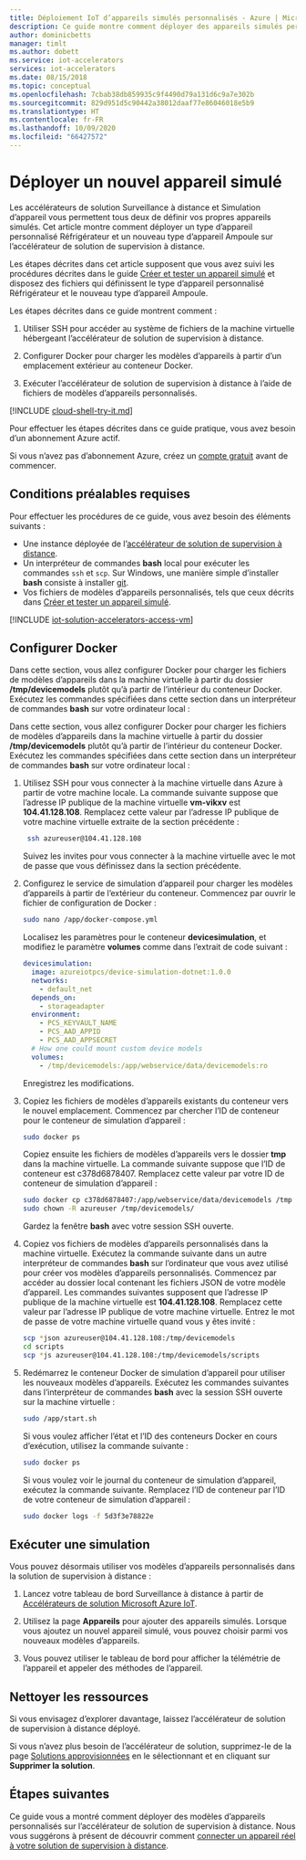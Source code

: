```yaml
---
title: Déploiement IoT d’appareils simulés personnalisés - Azure | Microsoft Docs
description: Ce guide montre comment déployer des appareils simulés personnalisés sur l’accélérateur de solution de supervision à distance.
author: dominicbetts
manager: timlt
ms.author: dobett
ms.service: iot-accelerators
services: iot-accelerators
ms.date: 08/15/2018
ms.topic: conceptual
ms.openlocfilehash: 7cbab38db859935c9f4490d79a131d6c9a7e302b
ms.sourcegitcommit: 829d951d5c90442a38012daaf77e86046018e5b9
ms.translationtype: HT
ms.contentlocale: fr-FR
ms.lasthandoff: 10/09/2020
ms.locfileid: "66427572"
---
```

# <a name="deploy-a-new-simulated-device"></a>Déployer un nouvel appareil simulé

Les accélérateurs de solution Surveillance à distance et Simulation d’appareil vous permettent tous deux de définir vos propres appareils simulés. Cet article montre comment déployer un type d’appareil personnalisé Réfrigérateur et un nouveau type d’appareil Ampoule sur l’accélérateur de solution de supervision à distance.

Les étapes décrites dans cet article supposent que vous avez suivi les procédures décrites dans le guide [Créer et tester un appareil simulé](iot-accelerators-remote-monitoring-create-simulated-device.md) et disposez des fichiers qui définissent le type d’appareil personnalisé Réfrigérateur et le nouveau type d’appareil Ampoule.

Les étapes décrites dans ce guide montrent comment :

1. Utiliser SSH pour accéder au système de fichiers de la machine virtuelle hébergeant l’accélérateur de solution de supervision à distance.

1. Configurer Docker pour charger les modèles d’appareils à partir d’un emplacement extérieur au conteneur Docker.

1. Exécuter l’accélérateur de solution de supervision à distance à l’aide de fichiers de modèles d’appareils personnalisés.

[!INCLUDE [cloud-shell-try-it.md](../../includes/cloud-shell-try-it.md)]

Pour effectuer les étapes décrites dans ce guide pratique, vous avez besoin d’un abonnement Azure actif.

Si vous n’avez pas d’abonnement Azure, créez un [compte gratuit](https://azure.microsoft.com/free/?WT.mc_id=A261C142F) avant de commencer.

## <a name="prerequisites"></a>Conditions préalables requises

Pour effectuer les procédures de ce guide, vous avez besoin des éléments suivants :

- Une instance déployée de l’[accélérateur de solution de supervision à distance](https://www.azureiotsolutions.com/Accelerators#solutions/types/RM2).
- Un interpréteur de commandes **bash** local pour exécuter les commandes `ssh` et `scp`. Sur Windows, une manière simple d’installer **bash** consiste à installer [git](https://git-scm.com/download/win).
- Vos fichiers de modèles d’appareils personnalisés, tels que ceux décrits dans [Créer et tester un appareil simulé](iot-accelerators-remote-monitoring-create-simulated-device.md).

[!INCLUDE [iot-solution-accelerators-access-vm](../../includes/iot-solution-accelerators-access-vm.md)]

## <a name="configure-docker"></a>Configurer Docker

Dans cette section, vous allez configurer Docker pour charger les fichiers de modèles d’appareils dans la machine virtuelle à partir du dossier **/tmp/devicemodels** plutôt qu’à partir de l’intérieur du conteneur Docker. Exécutez les commandes spécifiées dans cette section dans un interpréteur de commandes **bash** sur votre ordinateur local :

Dans cette section, vous allez configurer Docker pour charger les fichiers de modèles d’appareils dans la machine virtuelle à partir du dossier **/tmp/devicemodels** plutôt qu’à partir de l’intérieur du conteneur Docker. Exécutez les commandes spécifiées dans cette section dans un interpréteur de commandes **bash** sur votre ordinateur local :

1. Utilisez SSH pour vous connecter à la machine virtuelle dans Azure à partir de votre machine locale. La commande suivante suppose que l’adresse IP publique de la machine virtuelle **vm-vikxv** est **104.41.128.108**. Remplacez cette valeur par l’adresse IP publique de votre machine virtuelle extraite de la section précédente :

   ```sh
    ssh azureuser@104.41.128.108
    ```

    Suivez les invites pour vous connecter à la machine virtuelle avec le mot de passe que vous définissez dans la section précédente.

1. Configurez le service de simulation d’appareil pour charger les modèles d’appareils à partir de l’extérieur du conteneur. Commencez par ouvrir le fichier de configuration de Docker :

    ```sh
    sudo nano /app/docker-compose.yml
    ```

    Localisez les paramètres pour le conteneur **devicesimulation**, et modifiez le paramètre **volumes** comme dans l’extrait de code suivant :

    ```yml
    devicesimulation:
      image: azureiotpcs/device-simulation-dotnet:1.0.0
      networks:
        - default_net
      depends_on:
        - storageadapter
      environment:
        - PCS_KEYVAULT_NAME
        - PCS_AAD_APPID
        - PCS_AAD_APPSECRET
      # How one could mount custom device models
      volumes:
        - /tmp/devicemodels:/app/webservice/data/devicemodels:ro
    ```

    Enregistrez les modifications.

1. Copiez les fichiers de modèles d’appareils existants du conteneur vers le nouvel emplacement. Commencez par chercher l’ID de conteneur pour le conteneur de simulation d’appareil :

    ```sh
    sudo docker ps
    ```

    Copiez ensuite les fichiers de modèles d’appareils vers le dossier **tmp** dans la machine virtuelle. La commande suivante suppose que l’ID de conteneur est c378d6878407. Remplacez cette valeur par votre ID de conteneur de simulation d’appareil :

    ```sh
    sudo docker cp c378d6878407:/app/webservice/data/devicemodels /tmp
    sudo chown -R azureuser /tmp/devicemodels/
    ```

    Gardez la fenêtre **bash** avec votre session SSH ouverte.

1. Copiez vos fichiers de modèles d’appareils personnalisés dans la machine virtuelle. Exécutez la commande suivante dans un autre interpréteur de commandes **bash** sur l’ordinateur que vous avez utilisé pour créer vos modèles d’appareils personnalisés. Commencez par accéder au dossier local contenant les fichiers JSON de votre modèle d’appareil. Les commandes suivantes supposent que l’adresse IP publique de la machine virtuelle est **104.41.128.108**. Remplacez cette valeur par l’adresse IP publique de votre machine virtuelle. Entrez le mot de passe de votre machine virtuelle quand vous y êtes invité :

    ```sh
    scp *json azureuser@104.41.128.108:/tmp/devicemodels
    cd scripts
    scp *js azureuser@104.41.128.108:/tmp/devicemodels/scripts
    ```

1. Redémarrez le conteneur Docker de simulation d’appareil pour utiliser les nouveaux modèles d’appareils. Exécutez les commandes suivantes dans l’interpréteur de commandes **bash** avec la session SSH ouverte sur la machine virtuelle :

    ```sh
    sudo /app/start.sh
    ```

    Si vous voulez afficher l’état et l’ID des conteneurs Docker en cours d’exécution, utilisez la commande suivante :

    ```sh
    sudo docker ps
    ```

    Si vous voulez voir le journal du conteneur de simulation d’appareil, exécutez la commande suivante. Remplacez l’ID de conteneur par l’ID de votre conteneur de simulation d’appareil :

    ```sh
    sudo docker logs -f 5d3f3e78822e
    ```

## <a name="run-simulation"></a>Exécuter une simulation

Vous pouvez désormais utiliser vos modèles d’appareils personnalisés dans la solution de supervision à distance :

1. Lancez votre tableau de bord Surveillance à distance à partir de [Accélérateurs de solution Microsoft Azure IoT](https://www.azureiotsolutions.com/Accelerators#dashboard).

1. Utilisez la page **Appareils** pour ajouter des appareils simulés. Lorsque vous ajoutez un nouvel appareil simulé, vous pouvez choisir parmi vos nouveaux modèles d’appareils.

1. Vous pouvez utiliser le tableau de bord pour afficher la télémétrie de l’appareil et appeler des méthodes de l’appareil.

## <a name="clean-up-resources"></a>Nettoyer les ressources

Si vous envisagez d’explorer davantage, laissez l’accélérateur de solution de supervision à distance déployé.

Si vous n’avez plus besoin de l’accélérateur de solution, supprimez-le de la page [Solutions approvisionnées](https://www.azureiotsolutions.com/Accelerators#dashboard) en le sélectionnant et en cliquant sur **Supprimer la solution**.

## <a name="next-steps"></a>Étapes suivantes

Ce guide vous a montré comment déployer des modèles d’appareils personnalisés sur l’accélérateur de solution de supervision à distance. Nous vous suggérons à présent de découvrir comment [connecter un appareil réel à votre solution de supervision à distance](iot-accelerators-connecting-devices-node.md).
